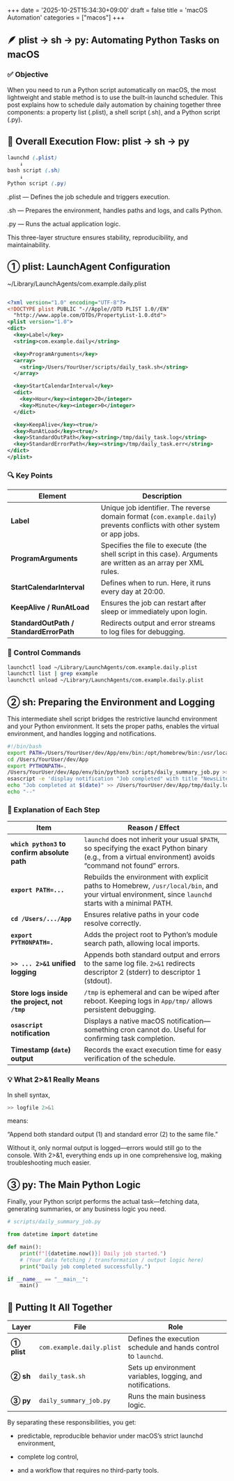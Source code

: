 +++
date = '2025-10-25T15:34:30+09:00'
draft = false
title = 'macOS Automation'
categories = ["macos"]
+++


## 🪶 plist → sh → py: Automating Python Tasks on macOS

### ✅ Objective

When you need to run a Python script automatically on macOS, the most lightweight and stable method is to use the built-in launchd scheduler.
This post explains how to schedule daily automation by chaining together three components: a property list (.plist), a shell script (.sh), and a Python script (.py).

## 🧩 Overall Execution Flow: plist → sh → py


```scss
launchd (.plist)
    ↓
bash script (.sh)
    ↓
Python script (.py)

```

.plist — Defines the job schedule and triggers execution.

.sh — Prepares the environment, handles paths and logs, and calls Python.

.py — Runs the actual application logic.

This three-layer structure ensures stability, reproducibility, and maintainability.

## ① plist: LaunchAgent Configuration

~/Library/LaunchAgents/com.example.daily.plist

```xml

<?xml version="1.0" encoding="UTF-8"?>
<!DOCTYPE plist PUBLIC "-//Apple//DTD PLIST 1.0//EN"
  "http://www.apple.com/DTDs/PropertyList-1.0.dtd">
<plist version="1.0">
<dict>
  <key>Label</key>
  <string>com.example.daily</string>

  <key>ProgramArguments</key>
  <array>
    <string>/Users/YourUser/scripts/daily_task.sh</string>
  </array>

  <key>StartCalendarInterval</key>
  <dict>
    <key>Hour</key><integer>20</integer>
    <key>Minute</key><integer>0</integer>
  </dict>

  <key>KeepAlive</key><true/>
  <key>RunAtLoad</key><true/>
  <key>StandardOutPath</key><string>/tmp/daily_task.log</string>
  <key>StandardErrorPath</key><string>/tmp/daily_task.err</string>
</dict>
</plist>

```

### 🔍 Key Points

| Element                                 | Description                                                                                                              |
| --------------------------------------- | ------------------------------------------------------------------------------------------------------------------------ |
| **Label**                               | Unique job identifier. The reverse domain format (`com.example.daily`) prevents conflicts with other system or app jobs. |
| **ProgramArguments**                    | Specifies the file to execute (the shell script in this case). Arguments are written as an array per XML rules.          |
| **StartCalendarInterval**               | Defines when to run. Here, it runs every day at 20:00.                                                                   |
| **KeepAlive / RunAtLoad**               | Ensures the job can restart after sleep or immediately upon login.                                                       |
| **StandardOutPath / StandardErrorPath** | Redirects output and error streams to log files for debugging.                                                           |


### 🔧 Control Commands

```bash
launchctl load ~/Library/LaunchAgents/com.example.daily.plist
launchctl list | grep example
launchctl unload ~/Library/LaunchAgents/com.example.daily.plist
```


## ② sh: Preparing the Environment and Logging

This intermediate shell script bridges the restrictive launchd environment and your Python environment.
It sets the proper paths, enables the virtual environment, and handles logging and notifications.

```bash
#!/bin/bash
export PATH=/Users/YourUser/dev/App/env/bin:/opt/homebrew/bin:/usr/local/bin:/usr/bin:/bin:/usr/sbin:/sbin
cd /Users/YourUser/dev/App
export PYTHONPATH=.
/Users/YourUser/dev/App/env/bin/python3 scripts/daily_summary_job.py >> /Users/YourUser/dev/App/tmp/daily.log 2>&1
osascript -e 'display notification "Job completed" with title "NewsLite"'
echo "Job completed at $(date)" >> /Users/YourUser/dev/App/tmp/daily.log
echo "--"
```



### 🧩 Explanation of Each Step


| Item                                          | Reason / Effect                                                                                                                                            |
| --------------------------------------------- | ---------------------------------------------------------------------------------------------------------------------------------------------------------- |
| **`which python3` to confirm absolute path**  | `launchd` does not inherit your usual `$PATH`, so specifying the exact Python binary (e.g., from a virtual environment) avoids “command not found” errors. |
| **`export PATH=...`**                         | Rebuilds the environment with explicit paths to Homebrew, `/usr/local/bin`, and your virtual environment, since `launchd` starts with a minimal PATH.      |
| **`cd /Users/.../App`**                       | Ensures relative paths in your code resolve correctly.                                                                                                     |
| **`export PYTHONPATH=.`**                     | Adds the project root to Python’s module search path, allowing local imports.                                                                              |
| **`>> ... 2>&1` unified logging**             | Appends both standard output and errors to the same log file. `2>&1` redirects descriptor 2 (stderr) to descriptor 1 (stdout).                             |
| **Store logs inside the project, not `/tmp`** | `/tmp` is ephemeral and can be wiped after reboot. Keeping logs in `App/tmp/` allows persistent debugging.                                                 |
| **`osascript` notification**                  | Displays a native macOS notification—something cron cannot do. Useful for confirming task completion.                                                      |
| **Timestamp (`date`) output**                 | Records the exact execution time for easy verification of the schedule.                                                                                    |




### 💡 What 2>&1 Really Means

In shell syntax,

```bash
>> logfile 2>&1

```

means:

“Append both standard output (1) and standard error (2) to the same file.”

Without it, only normal output is logged—errors would still go to the console.
With 2>&1, everything ends up in one comprehensive log, making troubleshooting much easier.

## ③ py: The Main Python Logic

Finally, your Python script performs the actual task—fetching data, generating summaries, or any business logic you need.

```python
# scripts/daily_summary_job.py

from datetime import datetime

def main():
    print(f"[{datetime.now()}] Daily job started.")
    # (Your data fetching / transformation / output logic here)
    print("Daily job completed successfully.")

if __name__ == "__main__":
    main()

```


## 🧭 Putting It All Together


| Layer       | File                      | Role                                                           |
| ----------- | ------------------------- | -------------------------------------------------------------- |
| **① plist** | `com.example.daily.plist` | Defines the execution schedule and hands control to `launchd`. |
| **② sh**    | `daily_task.sh`           | Sets up environment variables, logging, and notifications.     |
| **③ py**    | `daily_summary_job.py`    | Runs the main business logic.                                  |



By separating these responsibilities,
you get:

- predictable, reproducible behavior under macOS’s strict launchd environment,

- complete log control,

- and a workflow that requires no third-party tools.